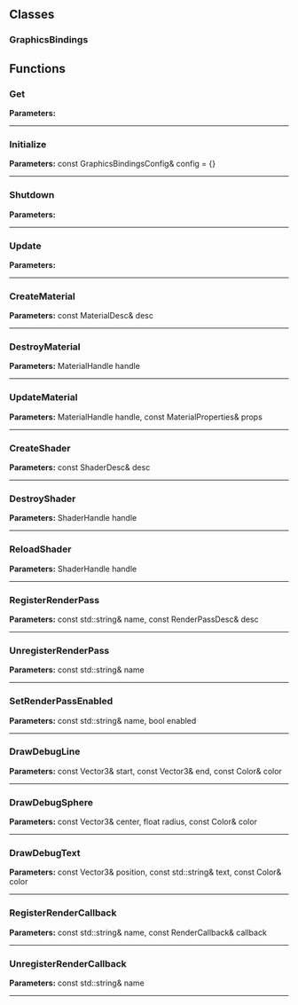 
## Classes

### GraphicsBindings




## Functions

### Get



**Parameters:** 

---

### Initialize



**Parameters:** const GraphicsBindingsConfig& config = {}

---

### Shutdown



**Parameters:** 

---

### Update



**Parameters:** 

---

### CreateMaterial



**Parameters:** const MaterialDesc& desc

---

### DestroyMaterial



**Parameters:** MaterialHandle handle

---

### UpdateMaterial



**Parameters:** MaterialHandle handle, const MaterialProperties& props

---

### CreateShader



**Parameters:** const ShaderDesc& desc

---

### DestroyShader



**Parameters:** ShaderHandle handle

---

### ReloadShader



**Parameters:** ShaderHandle handle

---

### RegisterRenderPass



**Parameters:** const std::string& name, const RenderPassDesc& desc

---

### UnregisterRenderPass



**Parameters:** const std::string& name

---

### SetRenderPassEnabled



**Parameters:** const std::string& name, bool enabled

---

### DrawDebugLine



**Parameters:** const Vector3& start, const Vector3& end, const Color& color

---

### DrawDebugSphere



**Parameters:** const Vector3& center, float radius, const Color& color

---

### DrawDebugText



**Parameters:** const Vector3& position, const std::string& text, const Color& color

---

### RegisterRenderCallback



**Parameters:** const std::string& name, const RenderCallback& callback

---

### UnregisterRenderCallback



**Parameters:** const std::string& name

---
